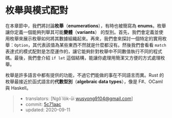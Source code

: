 # 枚舉與模式配對

在本章節中，我們將討論**枚舉**（**enumerations**），有時也被簡寫為 **enums**。枚舉讓你定義一個能夠列舉其可能**變體**（**variants**） 的型別。首先，我們會定義並使用枚舉來展示枚舉如何將其數據組織起來。再來，我們會來探討一個特定的實用枚舉：`Option`，其代表該值為某些東西不然就是什麼都沒有。然後我們會看看 `match` 表達式的模式配對是怎麼運作的，讓它能夠針對枚舉中不同數值執行不同的程式碼。最後，我們會介紹 `if let` 這個結構，能讓你處理用簡潔又方便的方式處理枚舉。

枚舉是許多語言中都有提供的功能，不過它們能做的事在不同語言而異。Rust 的枚舉最接近於函式語言的**代數型別**（**algebraic data types**），像是 F#、OCaml 與 Haskell。

> - translators: [Ngô͘ Io̍k-ūi <wusyong9104@gmail.com>]
> - commit: [5c71aac](https://github.com/rust-lang/book/blob/5c71aac64380f74f34cd9a158cc2b1d9122b5ceb/src/ch06-00-enums.md)
> - updated: 2020-09-11
